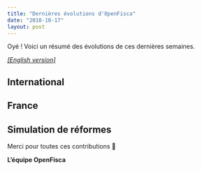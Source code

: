 ```yaml
---
title: "Dernières évolutions d'OpenFisca"
date: "2018-10-17"
layout: post
---
```


Oyé ! Voici un résumé des évolutions de ces dernières semaines.

<!--more-->

[_[English version]_](/en/news/2018-10-17-news)

## International


## France



## Simulation de réformes



Merci pour toutes ces contributions 🙌


**L’équipe OpenFisca**
